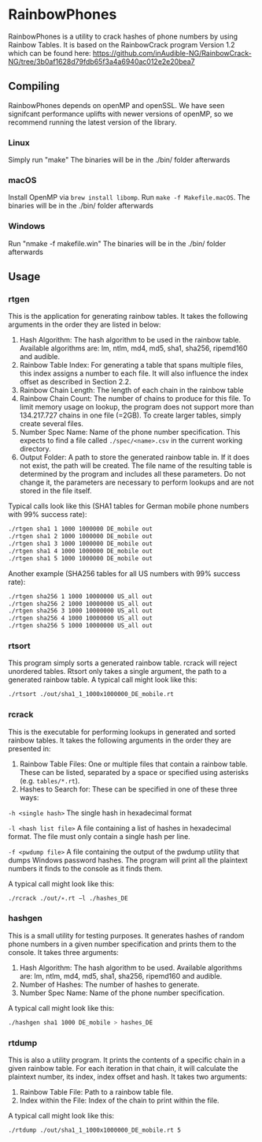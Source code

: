 # RainbowPhones

RainbowPhones is a utility to crack hashes of phone numbers by using Rainbow Tables.
It is based on the RainbowCrack program Version 1.2 which can be found here:
https://github.com/inAudible-NG/RainbowCrack-NG/tree/3b0af1628d79fdb65f3a4a6940ac012e2e20bea7

## Compiling
RainbowPhones depends on openMP and openSSL. We have seen signifcant performance uplifts with newer versions of openMP, so we recommend running the latest version of the library.

### Linux
Simply run "make"
The binaries will be in the ./bin/ folder afterwards

### macOS
Install OpenMP via `brew install libomp`.
Run `make -f Makefile.macOS`.
The binaries will be in the ./bin/ folder afterwards

### Windows
Run "nmake -f makefile.win"
The binaries will be in the ./bin/ folder afterwards

## Usage
### rtgen
This is the application for generating rainbow tables. It takes the following arguments in the order
they are listed in below:
1.  Hash Algorithm:
The hash algorithm to be used in the rainbow table.
Available algorithms are: lm, ntlm, md4, md5, sha1, sha256, ripemd160 and audible.
2.  Rainbow Table Index:
For generating a table that spans multiple files, this index assigns a number to each file. It will
also influence the index offset as described in Section 2.2.
3.  Rainbow Chain Length:
The length of each chain in the rainbow table
4.  Rainbow Chain Count:
The number of chains to produce for this file. To limit memory usage on lookup, the program
does not support more than 134.217.727 chains in one file (=2GB). To create larger tables,
simply create several files.
5.  Number Spec Name:
Name of the phone number specification. This expects to find a file called `./spec/<name>.csv`
in the current working directory.
6.  Output Folder:
A path to store the generated rainbow table in. If it does not exist, the path will be created.
The file name of the resulting table is determined by the program and includes all these parameters.
Do not change it, the parameters are necessary to perform lookups and are not stored in the file
itself.

Typical calls look like this (SHA1 tables for German mobile phone numbers with 99% success rate):
````bash
./rtgen sha1 1 1000 1000000 DE_mobile out
./rtgen sha1 2 1000 1000000 DE_mobile out
./rtgen sha1 3 1000 1000000 DE_mobile out
./rtgen sha1 4 1000 1000000 DE_mobile out
./rtgen sha1 5 1000 1000000 DE_mobile out
````
Another example (SHA256 tables for all US numbers with 99% success rate):
````bash
./rtgen sha256 1 1000 10000000 US_all out
./rtgen sha256 2 1000 10000000 US_all out
./rtgen sha256 3 1000 10000000 US_all out
./rtgen sha256 4 1000 10000000 US_all out
./rtgen sha256 5 1000 10000000 US_all out
````
### rtsort
This program simply sorts a generated rainbow table. rcrack will reject unordered tables.
Rtsort only takes a single argument, the path to a generated rainbow table.
A typical call might look like this:
````bash
./rtsort ./out/sha1_1_1000x1000000_DE_mobile.rt
````
### rcrack
This is the executable for performing lookups in generated and sorted rainbow tables. It takes the
following arguments in the order they are presented in:
1.  Rainbow Table Files:
One or multiple files that contain a rainbow table. These can be listed, separated by a space
or specified using asterisks (e.g. `tables/*.rt`).
2.  Hashes to Search for:
These can be specified in one of these three ways:

`-h <single hash>` The single hash in hexadecimal format

`-l <hash list file>` A file containing a list of hashes in hexadecimal format. The file must only contain a single
hash per line.

`-f <pwdump file>` A file containing the output of the pwdump utility that dumps Windows password hashes.
The program will print all the plaintext numbers it finds to the console as it finds them.

A typical call might look like this:
````bash
./rcrack ./out/∗.rt −l ./hashes_DE
````
### hashgen
This is a small utility for testing purposes. It generates hashes of random phone numbers in a given
number specification and prints them to the console. It takes three arguments:
1.  Hash Algorithm:
The hash algorithm to be used.
Available algorithms are: lm, ntlm, md4, md5, sha1, sha256, ripemd160 and audible.
2.  Number of Hashes:
The number of hashes to generate.
3.  Number Spec Name:
Name of the phone number specification.

A typical call might look like this:
````bash
./hashgen sha1 1000 DE_mobile > hashes_DE
````
### rtdump
This is also a utility program. It prints the contents of a specific chain in a given rainbow table.
For each iteration in that chain, it will calculate the plaintext number, its index, index offset and
hash. It takes two arguments:
1.  Rainbow Table File:
Path to a rainbow table file.
2.  Index within the File:
Index of the chain to print within the file.

A typical call might look like this:
````bash
./rtdump ./out/sha1_1_1000x1000000_DE_mobile.rt 5
````
